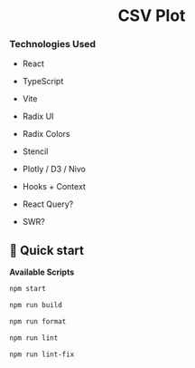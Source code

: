 <h1 align="center">
  CSV Plot
</h1>

### Technologies Used

- React
- TypeScript
- Vite
- Radix UI
- Radix Colors
- Stencil
- Plotly / D3 / Nivo

- Hooks + Context
- React Query?
- SWR?

## 🚀 Quick start

**Available Scripts**

```bash
npm start
```

```bash
npm run build
```

```bash
npm run format
```

```bash
npm run lint
```

```bash
npm run lint-fix
```
